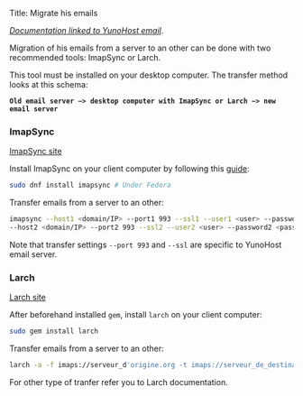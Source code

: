 Title: Migrate his emails

*[Documentation linked to YunoHost email](/email_fr)*.

Migration of his emails from a server to an other can be done with two recommended tools: ImapSync or Larch.

This tool must be installed on your desktop computer. The transfer method looks at this schema:

**`Old email server −> desktop computer with ImapSync or Larch −> new email server`**

### ImapSync
[ImapSync site](http://imapsync.lamiral.info/)

Install ImapSync on your client computer by following this [guide](http://imapsync.lamiral.info/INSTALL):
```bash
sudo dnf install imapsync # Under Fedora
```
Transfer emails from a server to an other:
```bash
imapsync --host1 <domain/IP> --port1 993 --ssl1 --user1 <user> --password1 <password> \
--host2 <domain/IP> --port2 993 --ssl2 --user2 <user> --password2 <password>
```

Note that transfer settings `--port 993` and `--ssl` are specific to YunoHost email server.

### Larch
[Larch site](https://github.com/rgrove/larch/)

After beforehand installed `gem`, install `larch` on your client computer:
```bash
sudo gem install larch
```
Transfer emails from a server to an other:
```bash
larch -a -f imaps://serveur_d'origine.org -t imaps://serveur_de_destination.org
```
For other type of tranfer refer you to Larch documentation.
